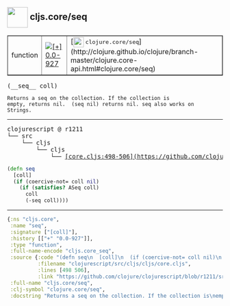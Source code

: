 ## <img width="48px" valign="middle" src="http://i.imgur.com/Hi20huC.png"> cljs.core/seq

 <table border="1">
<tr>
<td>function</td>
<td><a href="https://github.com/cljsinfo/api-refs/tree/0.0-927"><img valign="middle" alt="[+] 0.0-927" src="https://img.shields.io/badge/+-0.0--927-lightgrey.svg"></a> </td>
<td>
[<img height="24px" valign="middle" src="http://i.imgur.com/1GjPKvB.png"> <samp>clojure.core/seq</samp>](http://clojure.github.io/clojure/branch-master/clojure.core-api.html#clojure.core/seq)
</td>
</tr>
</table>

 <samp>
(__seq__ coll)<br>
</samp>

```
Returns a seq on the collection. If the collection is
empty, returns nil.  (seq nil) returns nil. seq also works on
Strings.
```

---

 <pre>
clojurescript @ r1211
└── src
    └── cljs
        └── cljs
            └── <ins>[core.cljs:498-506](https://github.com/clojure/clojurescript/blob/r1211/src/cljs/cljs/core.cljs#L498-L506)</ins>
</pre>

```clj
(defn seq
  [coll]
  (if (coercive-not= coll nil)
    (if (satisfies? ASeq coll)
      coll
      (-seq coll))))
```


---

```clj
{:ns "cljs.core",
 :name "seq",
 :signature ["[coll]"],
 :history [["+" "0.0-927"]],
 :type "function",
 :full-name-encode "cljs.core_seq",
 :source {:code "(defn seq\n  [coll]\n  (if (coercive-not= coll nil)\n    (if (satisfies? ASeq coll)\n      coll\n      (-seq coll))))",
          :filename "clojurescript/src/cljs/cljs/core.cljs",
          :lines [498 506],
          :link "https://github.com/clojure/clojurescript/blob/r1211/src/cljs/cljs/core.cljs#L498-L506"},
 :full-name "cljs.core/seq",
 :clj-symbol "clojure.core/seq",
 :docstring "Returns a seq on the collection. If the collection is\nempty, returns nil.  (seq nil) returns nil. seq also works on\nStrings."}

```
